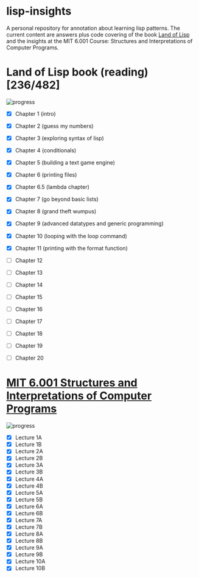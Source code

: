 # lisp-insights
A personal repository for annotation about learning lisp patterns.
The current content are answers plus code covering of the book [Land of Lisp](http://www.landoflisp.com) and the insights at the MIT 6.001 Course: Structures and Interpretations of Computer Programs.


# Land of Lisp book (reading) [236/482]
![progress](http://progressed.io/bar/49)

 - [x] Chapter 1 (intro)
 - [x] Chapter 2 (guess my numbers)
 - [x] Chapter 3 (exploring syntax of lisp)
 - [x] Chapter 4 (conditionals)
 - [x] Chapter 5 (building a text game engine)
 - [x] Chapter 6 (printing files)
 - [x] Chapter 6.5 (lambda chapter)
 - [x] Chapter 7 (go beyond basic lists)
 - [x] Chapter 8 (grand theft wumpus)
 - [x] Chapter 9 (advanced datatypes and generic programming)
 - [x] Chapter 10 (looping with the loop command)
 - [x] Chapter 11 (printing with the format function)
 - [ ] Chapter 12
 - [ ] Chapter 13
 - [ ] Chapter 14
 - [ ] Chapter 15
 - [ ] Chapter 16
 - [ ] Chapter 17
 - [ ] Chapter 18
 - [ ] Chapter 19
 - [ ] Chapter 20


# [MIT 6.001 Structures and Interpretations of Computer Programs](https://www.youtube.com/watch?v=2Op3QLzMgSY&list=PLE18841CABEA24090)
![progress](http://progressed.io/bar/100)
 - [x] Lecture 1A 
 - [x] Lecture 1B
 - [x] Lecture 2A 
 - [x] Lecture 2B
 - [x] Lecture 3A 
 - [x] Lecture 3B
 - [x] Lecture 4A 
 - [x] Lecture 4B
 - [x] Lecture 5A 
 - [x] Lecture 5B
 - [x] Lecture 6A 
 - [x] Lecture 6B
 - [x] Lecture 7A 
 - [x] Lecture 7B
 - [x] Lecture 8A 
 - [x] Lecture 8B
 - [x] Lecture 9A 
 - [x] Lecture 9B
 - [x] Lecture 10A
 - [x] Lecture 10B

